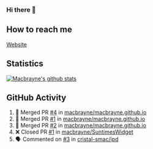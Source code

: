 ### Hi there 👋
## How to reach me
[Website](https://macbrayne.de)
<!--
Missing: Email
-->
## Statistics
[![Macbrayne's github stats](https://github-readme-stats.vercel.app/api?username=macbrayne&count_private=true&show_icons=true&hide=stars)](https://github.com/macbrayne/github-readme-stats)
## GitHub Activity
<!--START_SECTION:activity-->
1. 🎉 Merged PR [#4](https://github.com/macbrayne/macbrayne.github.io/pull/4) in [macbrayne/macbrayne.github.io](https://github.com/macbrayne/macbrayne.github.io)
2. 🎉 Merged PR [#1](https://github.com/macbrayne/macbrayne.github.io/pull/1) in [macbrayne/macbrayne.github.io](https://github.com/macbrayne/macbrayne.github.io)
3. 🎉 Merged PR [#2](https://github.com/macbrayne/macbrayne.github.io/pull/2) in [macbrayne/macbrayne.github.io](https://github.com/macbrayne/macbrayne.github.io)
4. ❌ Closed PR [#1](https://github.com/macbrayne/SuntimesWidget/pull/1) in [macbrayne/SuntimesWidget](https://github.com/macbrayne/SuntimesWidget)
5. 🗣 Commented on [#3](https://github.com/cristal-smac/ipd/issues/3) in [cristal-smac/ipd](https://github.com/cristal-smac/ipd)
<!--END_SECTION:activity-->


<!--
**macbrayne/macbrayne** is a ✨ _special_ ✨ repository because its `README.md` (this file) appears on your GitHub profile.

Here are some ideas to get you started:

- 🔭 I’m currently working on ...
- 🌱 I’m currently learning ...
- 👯 I’m looking to collaborate on ...
- 🤔 I’m looking for help with ...
- 💬 Ask me about ...
- 📫 How to reach me: ...
- 😄 Pronouns: ...
- ⚡ Fun fact: ...
-->
